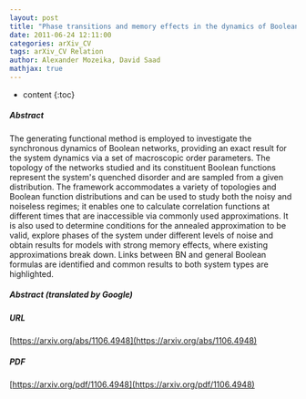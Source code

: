 ```yaml
---
layout: post
title: "Phase transitions and memory effects in the dynamics of Boolean networks"
date: 2011-06-24 12:11:00
categories: arXiv_CV
tags: arXiv_CV Relation
author: Alexander Mozeika, David Saad
mathjax: true
---
```


* content
{:toc}

##### Abstract
The generating functional method is employed to investigate the synchronous dynamics of Boolean networks, providing an exact result for the system dynamics via a set of macroscopic order parameters. The topology of the networks studied and its constituent Boolean functions represent the system's quenched disorder and are sampled from a given distribution. The framework accommodates a variety of topologies and Boolean function distributions and can be used to study both the noisy and noiseless regimes; it enables one to calculate correlation functions at different times that are inaccessible via commonly used approximations. It is also used to determine conditions for the annealed approximation to be valid, explore phases of the system under different levels of noise and obtain results for models with strong memory effects, where existing approximations break down. Links between BN and general Boolean formulas are identified and common results to both system types are highlighted.

##### Abstract (translated by Google)


##### URL
[https://arxiv.org/abs/1106.4948](https://arxiv.org/abs/1106.4948)

##### PDF
[https://arxiv.org/pdf/1106.4948](https://arxiv.org/pdf/1106.4948)

